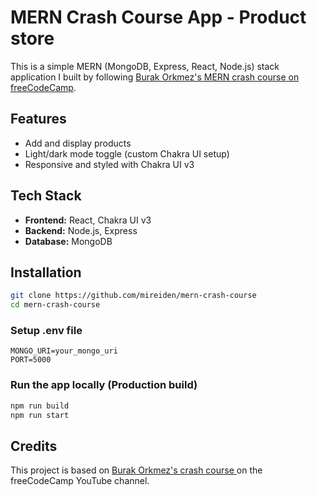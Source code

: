 # MERN Crash Course App - Product store

This is a simple MERN (MongoDB, Express, React, Node.js) stack application I built by following [Burak Orkmez's MERN crash course on freeCodeCamp](https://github.com/burakorkmez/mern-crash-course).

## Features

* Add and display products
* Light/dark mode toggle (custom Chakra UI setup)
* Responsive and styled with Chakra UI v3

## Tech Stack

* **Frontend:** React, Chakra UI v3
* **Backend:** Node.js, Express
* **Database:** MongoDB

## Installation

```bash
git clone https://github.com/mireiden/mern-crash-course
cd mern-crash-course
```

### Setup .env file
```
MONGO_URI=your_mongo_uri
PORT=5000
```

### Run the app locally (Production build)
```bash
npm run build
npm run start
```

## Credits

This project is based on [Burak Orkmez's crash course ](https://github.com/burakorkmez/mern-crash-course) on the freeCodeCamp YouTube channel.

